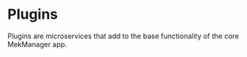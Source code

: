 # Plugins

Plugins are microservices that add to the base functionality of the core
MekManager app.
